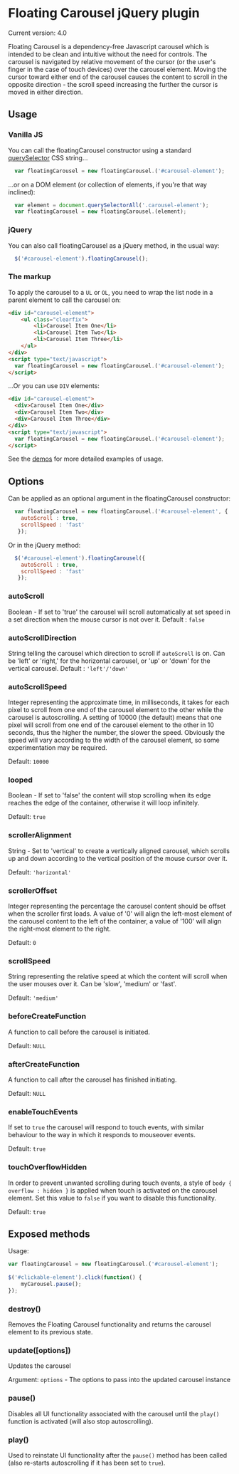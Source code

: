 # Floating Carousel jQuery plugin

Current version: 4.0

Floating Carousel is a dependency-free Javascript carousel which is intended to be clean and intuitive without the need for controls. The carousel is navigated by relative movement of the cursor (or the user's finger in the case of touch devices) over the carousel element. Moving the cursor toward  either end of the carousel causes the content to scroll in the opposite direction - the scroll speed increasing the further the cursor is moved in either direction.

## Usage

### Vanilla JS

You can call the floatingCarousel constructor using a standard [querySelector](https://developer.mozilla.org/en-US/docs/Web/API/Document/querySelector) CSS string...
```js
  var floatingCarousel = new floatingCarousel.('#carousel-element');
```

...or on a DOM element (or collection of elements, if you're that way inclined):
```js
  var element = document.querySelectorAll('.carousel-element');
  var floatingCarousel = new floatingCarousel.(element);
```

### jQuery
You can also call floatingCarousel as a jQuery method, in the usual way:
```js
  $('#carousel-element').floatingCarousel();
```

### The markup
To apply the carousel to a `UL` or `OL`, you need to wrap the list node in a parent element to call the carousel on:

```html
<div id="carousel-element">
	<ul class="clearfix">
		<li>Carousel Item One</li>
		<li>Carousel Item Two</li>
		<li>Carousel Item Three</li>
	</ul>
</div>
<script type="text/javascript">
  var floatingCarousel = new floatingCarousel.('#carousel-element');
</script>
```
...Or you can use `DIV` elements:

```html
<div id="carousel-element">
  <div>Carousel Item One</div>
  <div>Carousel Item Two</div>
  <div>Carousel Item Three</div>
</div>
<script type="text/javascript">
  var floatingCarousel = new floatingCarousel.('#carousel-element');
</script>
```
See the [demos](https://github.com/EdamL/floating-carousel/tree/master/demo) for more detailed examples of usage.

## Options

Can be applied as an optional argument in the floatingCarousel constructor:

```js
  var floatingCarousel = new floatingCarousel.('#carousel-element', { 
	autoScroll : true, 
	scrollSpeed : 'fast'
   });
```

Or in the jQuery method:

```js
  $('#carousel-element').floatingCarousel({ 
	autoScroll : true, 
	scrollSpeed : 'fast'
   });
```

### autoScroll
Boolean - If set to 'true' the carousel will scroll automatically at set speed in a set direction when the mouse cursor is not over it.
Default : `false`

### autoScrollDirection
String telling the carousel which direction to scroll if `autoScroll` is on. Can be 'left' or 'right,' for the horizontal carousel, or 'up' or 'down' for the vertical carousel.
Default : `'left'/'down'`

### autoScrollSpeed
Integer representing the approximate time, in milliseconds, it takes for each pixel to scroll from one end of the carousel element to the other while the carousel is autoscrolling. A setting of 10000 (the default) means that one pixel will scroll from one end of the carousel element to the other in 10 seconds, thus the higher the number, the slower the speed. Obviously the speed will vary according to the width of the carousel element, so some experimentation may be required.

Default: `10000`

### looped
Boolean - If set to 'false' the content will stop scrolling when its edge reaches the edge of the container, otherwise it will loop infinitely.

Default: `true`

### scrollerAlignment
String - Set to 'vertical' to create a vertically aligned carousel, which scrolls up and down according to the vertical position of the mouse cursor over it.

Default: `'horizontal'`

### scrollerOffset
Integer representing the percentage the carousel content should be offset when the scroller first loads. A value of '0' will align the left-most element of the carousel content to the left of the container, a value of '100' will align the right-most element to the right.

Default: `0`

### scrollSpeed
String representing the relative speed at which the content will scroll when the user mouses over it. Can be 'slow', 'medium' or 'fast'.

Default: `'medium'`

### beforeCreateFunction
A function to call before the carousel is initiated.

Default: `NULL`

### afterCreateFunction
A function to call after the carousel has finished initiating.

Default: `NULL`

### enableTouchEvents
If set to `true` the carousel will respond to touch events, with similar behaviour to the way in which it responds to mouseover events.

Default: `true`

### touchOverflowHidden
In order to prevent unwanted scrolling during touch events, a style of `body { overflow : hidden }` is applied when touch is activated on the carousel element. Set this value to `false` if you want to disable this functionality.

Default: `true`

## Exposed methods

Usage:

```js
var floatingCarousel = new floatingCarousel.('#carousel-element');
		
$('#clickable-element').click(function() {
	myCarousel.pause();
});
```

### destroy()
Removes the Floating Carousel functionality and returns the carousel element to its previous state.

### update(\[options\])
Updates the carousel

Argument: `options` - The options to pass into the updated carousel instance

### pause()
Disables all UI functionality associated with the carousel until the `play()` function is activated (will also stop autoscrolling).

### play()
Used to reinstate UI functionality after the `pause()` method has been called (also re-starts autoscrolling if it has been set to `true`).
